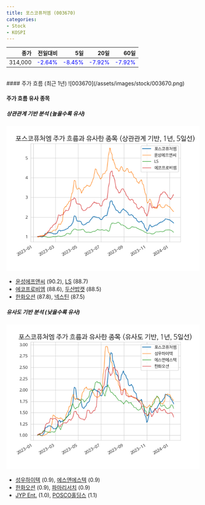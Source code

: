 ```yaml
---
title: 포스코퓨처엠 (003670)
categories:
- Stock
- KOSPI
---
```


|종가|전일대비|5일|20일|60일|
|---:|-------:|--:|---:|---:|
|314,000|<span style="color: blue">-2.64%</span>|<span style="color: blue">-8.45%</span>|<span style="color: blue">-7.92%</span>|<span style="color: blue">-7.92%</span>|

<!-- more -->
<br>
#### 주가 흐름 (최근 1년)
![003670](/assets/images/stock/003670.png)


#### 주가 흐름 유사 종목


##### 상관관계 기반 분석 (높을수록 유사)
![003670](/assets/images/stock/003670_corr.png)
- [윤성에프앤씨](/372170/) (90.2), [LS](/006260/) (88.7)
- [에코프로비엠](/247540/) (88.6), [두산밥캣](/241560/) (88.5)
- [한화오션](/042660/) (87.8), [넥스틴](/348210/) (87.5)


##### 유사도 기반 분석 (낮을수록 유사)	
![003670](/assets/images/stock/003670_sim.png)
- [성우하이텍](/015750/) (0.9), [에스앤에스텍](/101490/) (0.9)
- [한화오션](/042660/) (0.9), [파마리서치](/214450/) (0.9)
- [JYP Ent.](/035900/) (1.0), [POSCO홀딩스](/005490/) (1.1)
